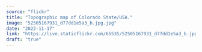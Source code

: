 ```yaml
---
source: "flickr"
title: "Topographic map of Colorado State/USA."
image: "52505167931_d77dd1e5a3_b.jpg.jpg"
date: "2022-11-17"
link: "https://live.staticflickr.com/65535/52505167931_d77dd1e5a3_b.jpg"
draft: "true"
---
```

